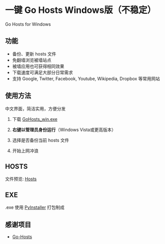# 一键 Go Hosts Windows版（不稳定）
Go Hosts for Windows

## 功能
* 备份、更新 hosts 文件
* 免翻墙浏览被墙站点
* 被墙应用也可获得相同效果
* 下载速度可满足大部分日常需求
* 支持 Google, Twitter, Facebook, Youtube, Wikipedia, Dropbox 等常用网站

## 使用方法
中文界面，简洁实用，方便分发

1. 下载 [GoHosts_win.exe](https://github.com/T1me/Go-Hosts-Desktop/raw/windows/GoHosts_win.exe)  

2. **右键以管理员身份运行**（Windows Vista或更高版本）  

3. 选择是否备份当前 hosts 文件  

4. 开始上网冲浪  

## HOSTS
文件预览: [Hosts](https://raw.githubusercontent.com/Lerist/Go-Hosts/master/hosts) 

## EXE
.exe 使用 [PyInstaller](http://www.pyinstaller.org/) 打包制成

## 感谢项目
* [Go-Hosts](https://github.com/Lerist/Go-Hosts)
